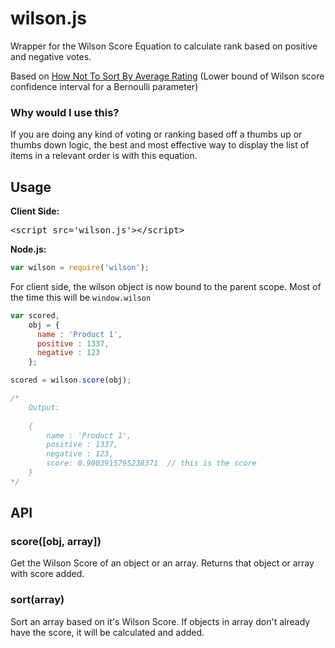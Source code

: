 # wilson.js

Wrapper for the Wilson Score Equation to calculate rank based on positive and negative votes.

Based on [How Not To Sort By Average Rating](http://d.pr/ka8D)
(Lower bound of Wilson score confidence interval for a Bernoulli parameter)

### Why would I use this?
If you are doing any kind of voting or ranking based off a thumbs up or thumbs down logic, the best and most effective way to display the list of items in a relevant order is with this equation.

## Usage

**Client Side:**
<pre>
&lt;script src='wilson.js'&gt;&lt;/script&gt;
</pre>

**Node.js:**

```javascript
var wilson = require('wilson');
```


For client side, the wilson object is now bound to the parent scope. Most of the time this will be ` window.wilson `

```javascript
var scored,
    obj = {
      name : 'Product 1',
      positive : 1337,
      negative : 123
    };

scored = wilson.score(obj);

/*
    Output:
    
    {
        name : 'Product 1',
        positive : 1337,
        negative : 123,
        score: 0.9003915795238371  // this is the score
    }
*/
```

## API
### score([obj, array])
Get the Wilson Score of an object or an array. Returns that object or array with score added.
### sort(array)
Sort an array based on it's Wilson Score. If objects in array don't already have the score, it will be calculated and added.

